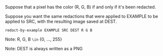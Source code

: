 Suppose that a pixel has the color (R, G, B) if and only if it's been redacted.

Suppose you want the same redactions that were applied to EXAMPLE to be applied to SRC, with the resulting image saved at DEST.

    redact-by-example EXAMPLE SRC DEST R G B

Note: R, G, B `\in` {0, ..., 255}

Note: DEST is always written as a PNG
